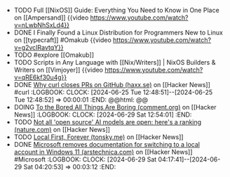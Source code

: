 - TODO Full [[NixOS]] Guide: Everything You Need to Know in One Place on [[Ampersand]]
  {{video https://www.youtube.com/watch?v=nLwbNhSxLd4}}
- DONE I Finally Found a Linux Distribution for Programmers New to Linux on [[typecraft]] #Omakub
  {{video https://www.youtube.com/watch?v=g2vcIRavtqY}}
- TODO #explore [[Omakub]]
- TODO Scripts in Any Language with [[Nix/Writers]] | NixOS Builders & Writers on [[Vimjoyer]]
  {{video https://www.youtube.com/watch?v=qRE6kf30u4g}}
- DONE [Why curl closes PRs on GitHub (haxx.se)](https://news.ycombinator.com/item?id=40644459) on [[Hacker News]] #curl
  :LOGBOOK:
  CLOCK: [2024-06-25 Tue 12:48:51]--[2024-06-25 Tue 12:48:52] =>  00:00:01
  :END:
  @@html: <img src="https://daniel.haxx.se/blog/wp-content/uploads/2024/06/image.png" alt="" class="article-cover" />@@
- DOING [To the Bored All Things Are Boring (comment.org)](https://news.ycombinator.com/item?id=40782657) on [[Hacker News]]
  :LOGBOOK:
  CLOCK: [2024-06-29 Sat 12:54:01]
  :END:
- TODO [Not all 'open source' AI models are open: here's a ranking (nature.com)](https://news.ycombinator.com/item?id=40786237) on [[Hacker News]]
- TODO [Local First, Forever (tonsky.me)](https://news.ycombinator.com/item?id=40786425) on [[Hacker News]]
- DONE [Microsoft removes documentation for switching to a local account in Windows 11 (arstechnica.com)](https://news.ycombinator.com/item?id=40786644) on [[Hacker News]] #Microsoft
  :LOGBOOK:
  CLOCK: [2024-06-29 Sat 04:17:41]--[2024-06-29 Sat 04:20:53] =>  00:03:12
  :END: